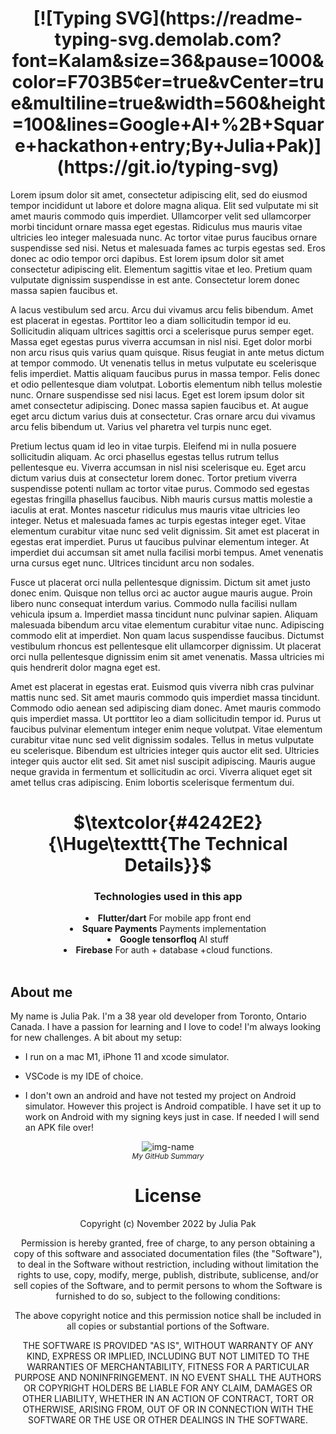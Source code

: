 <h1 align="center"> [![Typing SVG](https://readme-typing-svg.demolab.com?font=Kalam&size=36&pause=1000&color=F703B5&center=true&vCenter=true&multiline=true&width=560&height=100&lines=Google+AI+%2B+Square+hackathon+entry;By+Julia+Pak)](https://git.io/typing-svg)</h1>

Lorem ipsum dolor sit amet, consectetur adipiscing elit, sed do eiusmod tempor incididunt ut labore et dolore magna aliqua. Elit sed vulputate mi sit amet mauris commodo quis imperdiet. Ullamcorper velit sed ullamcorper morbi tincidunt ornare massa eget egestas. Ridiculus mus mauris vitae ultricies leo integer malesuada nunc. Ac tortor vitae purus faucibus ornare suspendisse sed nisi. Netus et malesuada fames ac turpis egestas sed. Eros donec ac odio tempor orci dapibus. Est lorem ipsum dolor sit amet consectetur adipiscing elit. Elementum sagittis vitae et leo. Pretium quam vulputate dignissim suspendisse in est ante. Consectetur lorem donec massa sapien faucibus et.

A lacus vestibulum sed arcu. Arcu dui vivamus arcu felis bibendum. Amet est placerat in egestas. Porttitor leo a diam sollicitudin tempor id eu. Sollicitudin aliquam ultrices sagittis orci a scelerisque purus semper eget. Massa eget egestas purus viverra accumsan in nisl nisi. Eget dolor morbi non arcu risus quis varius quam quisque. Risus feugiat in ante metus dictum at tempor commodo. Ut venenatis tellus in metus vulputate eu scelerisque felis imperdiet. Mattis aliquam faucibus purus in massa tempor. Felis donec et odio pellentesque diam volutpat. Lobortis elementum nibh tellus molestie nunc. Ornare suspendisse sed nisi lacus. Eget est lorem ipsum dolor sit amet consectetur adipiscing. Donec massa sapien faucibus et. At augue eget arcu dictum varius duis at consectetur. Cras ornare arcu dui vivamus arcu felis bibendum ut. Varius vel pharetra vel turpis nunc eget.

Pretium lectus quam id leo in vitae turpis. Eleifend mi in nulla posuere sollicitudin aliquam. Ac orci phasellus egestas tellus rutrum tellus pellentesque eu. Viverra accumsan in nisl nisi scelerisque eu. Eget arcu dictum varius duis at consectetur lorem donec. Tortor pretium viverra suspendisse potenti nullam ac tortor vitae purus. Commodo sed egestas egestas fringilla phasellus faucibus. Nibh mauris cursus mattis molestie a iaculis at erat. Montes nascetur ridiculus mus mauris vitae ultricies leo integer. Netus et malesuada fames ac turpis egestas integer eget. Vitae elementum curabitur vitae nunc sed velit dignissim. Sit amet est placerat in egestas erat imperdiet. Purus ut faucibus pulvinar elementum integer. At imperdiet dui accumsan sit amet nulla facilisi morbi tempus. Amet venenatis urna cursus eget nunc. Ultrices tincidunt arcu non sodales.

Fusce ut placerat orci nulla pellentesque dignissim. Dictum sit amet justo donec enim. Quisque non tellus orci ac auctor augue mauris augue. Proin libero nunc consequat interdum varius. Commodo nulla facilisi nullam vehicula ipsum a. Imperdiet massa tincidunt nunc pulvinar sapien. Aliquam malesuada bibendum arcu vitae elementum curabitur vitae nunc. Adipiscing commodo elit at imperdiet. Non quam lacus suspendisse faucibus. Dictumst vestibulum rhoncus est pellentesque elit ullamcorper dignissim. Ut placerat orci nulla pellentesque dignissim enim sit amet venenatis. Massa ultricies mi quis hendrerit dolor magna eget est.

Amet est placerat in egestas erat. Euismod quis viverra nibh cras pulvinar mattis nunc sed. Sit amet mauris commodo quis imperdiet massa tincidunt. Commodo odio aenean sed adipiscing diam donec. Amet mauris commodo quis imperdiet massa. Ut porttitor leo a diam sollicitudin tempor id. Purus ut faucibus pulvinar elementum integer enim neque volutpat. Vitae elementum curabitur vitae nunc sed velit dignissim sodales. Tellus in metus vulputate eu scelerisque. Bibendum est ultricies integer quis auctor elit sed. Ultricies integer quis auctor elit sed. Sit amet nisl suscipit adipiscing. Mauris augue neque gravida in fermentum et sollicitudin ac orci. Viverra aliquet eget sit amet tellus cras adipiscing. Enim lobortis scelerisque fermentum dui.

<h1 align="center">$\textcolor{#4242E2}{\Huge\texttt{The Technical Details}}$</h1>

<div align="center"><h3 align="center">Technologies used in this app</h3>

<li> <b>Flutter/dart</b> For mobile app front end<br></li>
<li> <b>Square Payments</b> Payments implementation<br></li>
<li> <b>Google tensorfloq</b> AI stuff<br></li>
<li> <b>Firebase</b> For auth + database +cloud functions.<br></li>
<br>
    </div>

## About me

My name is Julia Pak. I'm a 38 year old developer from Toronto, Ontario Canada. I have a passion for learning and I love to code! I'm always looking for new challenges. A bit about my setup:

* I run on a mac M1, iPhone 11 and xcode simulator.

* VSCode is my IDE of choice.

* I don't own an android and have not tested my project on Android simulator. However this project is Android compatible. I have set it up to work on Android with my signing keys just in case. If needed I will send an APK file over!

<p align="center"><img alt="img-name" src="http://github-profile-summary-cards.vercel.app/api/cards/profile-details?username=iNeedHelpX&theme=aura" ><br><sup><em>My GitHub Summary</sup></em></p>

<div align="center">

# License

Copyright (c) November 2022 by Julia Pak

Permission is hereby granted, free of charge, to any person obtaining a copy of this software and associated documentation files (the "Software"), to deal in the Software without restriction, including without limitation the rights to use, copy, modify, merge, publish, distribute, sublicense, and/or sell copies of the Software, and to permit persons to whom the Software is furnished to do so, subject to the following conditions:

The above copyright notice and this permission notice shall be included in all copies or substantial portions of the Software.

THE SOFTWARE IS PROVIDED "AS IS", WITHOUT WARRANTY OF ANY KIND, EXPRESS OR IMPLIED, INCLUDING BUT NOT LIMITED TO THE WARRANTIES OF MERCHANTABILITY, FITNESS FOR A PARTICULAR PURPOSE AND NONINFRINGEMENT. IN NO EVENT SHALL THE AUTHORS OR COPYRIGHT HOLDERS BE LIABLE FOR ANY CLAIM, DAMAGES OR OTHER LIABILITY, WHETHER IN AN ACTION OF CONTRACT, TORT OR OTHERWISE, ARISING FROM, OUT OF OR IN CONNECTION WITH THE SOFTWARE OR THE USE OR OTHER DEALINGS IN THE SOFTWARE.
<br>
 </div>
